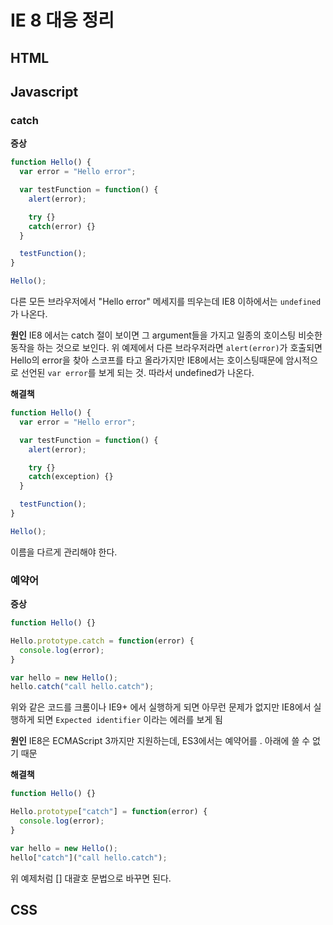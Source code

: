 # IE 8 대응 정리
## HTML

## Javascript
### catch
**증상**
```javascript
function Hello() {
  var error = "Hello error";

  var testFunction = function() {
    alert(error);

    try {} 
    catch(error) {}
  }

  testFunction();
}

Hello();
```
다른 모든 브라우저에서 "Hello error" 메세지를 띄우는데
IE8 이하에서는 `undefined` 가 나온다.

**원인**
IE8 에서는 catch 절이 보이면 그 argument들을 가지고 일종의 호이스팅 비슷한 동작을 하는 것으로 보인다.
위 예제에서 다른 브라우저라면 `alert(error)`가 호출되면 Hello의 error을 찾아 스코프를 타고 올라가지만 IE8에서는 호이스팅때문에 암시적으로 선언된 `var error`를 보게 되는 것. 따라서 undefined가 나온다.

**해결책**
```javascript
function Hello() {
  var error = "Hello error";

  var testFunction = function() {
    alert(error);

    try {} 
    catch(exception) {}
  }

  testFunction();
}

Hello();
```
이름을 다르게 관리해야 한다.

### 예약어
**증상**
``` javascript
function Hello() {}

Hello.prototype.catch = function(error) {
  console.log(error);
}

var hello = new Hello();
hello.catch("call hello.catch");
```
위와 같은 코드를 크롬이나 IE9+ 에서 실행하게 되면 아무런 문제가 없지만 IE8에서 실행하게 되면 `Expected identifier` 이라는 에러를 보게 됨

**원인**
IE8은 ECMAScript 3까지만 지원하는데, ES3에서는 예약어를 . 아래에 쓸 수 없기 때문

**해결책**
``` javascript
function Hello() {}

Hello.prototype["catch"] = function(error) {
  console.log(error);
}

var hello = new Hello();
hello["catch"]("call hello.catch");
```

위 예제처럼 [] 대괄호 문법으로 바꾸면 된다.

## CSS